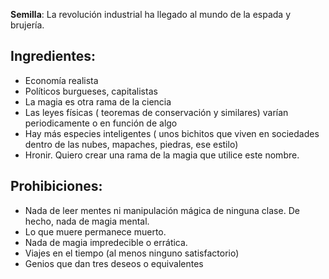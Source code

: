 **Semilla**:
La revolución industrial ha llegado al mundo de la espada y brujería.

Ingredientes:
------------
* Economía realista
* Políticos burgueses, capitalistas
* La magia es otra rama de la ciencia
* Las leyes físicas ( teoremas de conservación y similares) varían periodicamente o en función de algo
* Hay más especies inteligentes ( unos bichitos que viven en sociedades dentro de las nubes, mapaches, piedras, ese estilo)
* Hronir. Quiero crear una rama de la magia que utilice este nombre.

Prohibiciones:
-------------
* Nada de leer mentes ni manipulación mágica de ninguna clase. De hecho, nada de magia mental.
* Lo que muere permanece muerto.
* Nada de magia impredecible o errática.
* Viajes en el tiempo (al menos ninguno satisfactorio)
* Genios que dan tres deseos o equivalentes



